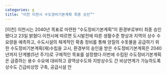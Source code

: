 ```yaml
---
categories: g
title: "이천 이천시 수도정비기본계획 최종 승인”"
---
```

[이천] 이천시는 2040년 목표로 마련한 “수도정비기본계획”이 환경부로부터 최종 승인됐다고 23일 밝혔다.이천시에 따르면 도시발전에 따른 생활수준 향상과 지역의 상수 수요량을 예측하고, 수도시설의 체계적인 확충 정비를 통해 양질의 수돗물을 공급하기 위한 수도정비기본계획(재)수립을 고시, 환경부의 승인을 받은 수도정비기본계획은 2040년까지 단계별(5년 주기)로 구체적인 목표를 설정했다.이번에 수립된 수도정비기본계획은 급증하는 용수 수요에 대비하고 광역상수도와 지방상수도 간 비상연계가 가능하도록 상수도 긴급비상망 구축, 공급시설 안